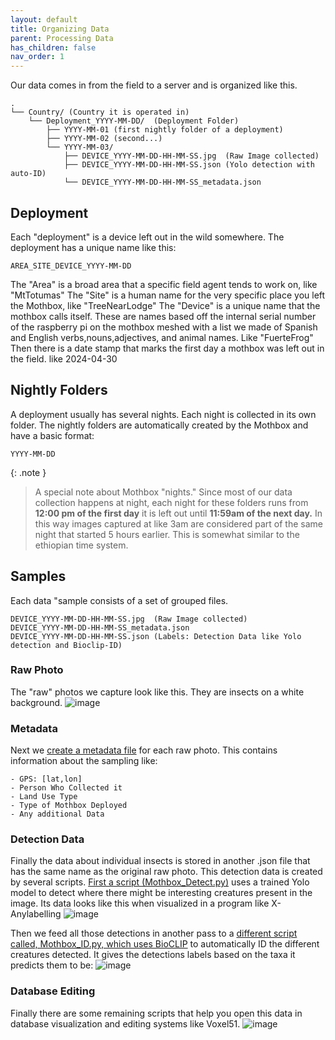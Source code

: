 ```yaml
---
layout: default
title: Organizing Data
parent: Processing Data
has_children: false
nav_order: 1
---
```

Our data comes in from the field to a server and is organized like this. 
```
.
└── Country/ (Country it is operated in)
    └── Deployment_YYYY-MM-DD/  (Deployment Folder)
        ├── YYYY-MM-01 (first nightly folder of a deployment)
        ├── YYYY-MM-02 (second...)
        └── YYYY-MM-03/
            ├── DEVICE_YYYY-MM-DD-HH-MM-SS.jpg  (Raw Image collected)
            ├── DEVICE_YYYY-MM-DD-HH-MM-SS.json (Yolo detection with auto-ID)
            └── DEVICE_YYYY-MM-DD-HH-MM-SS_metadata.json
```
## Deployment
Each "deployment" is a device left out in the wild somewhere.
The deployment has a unique name like this:
```
AREA_SITE_DEVICE_YYYY-MM-DD
```
The "Area" is a broad area that a specific field agent tends to work on, like "MtTotumas"
The "Site" is a human name for the very specific place you left the Mothbox, like "TreeNearLodge"
The "Device" is a unique name that the mothbox calls itself. These are names based off the internal serial number of the raspberry pi on the mothbox meshed with a list we made of Spanish and English verbs,nouns,adjectives, and animal names. Like "FuerteFrog"
Then there is a date stamp that marks the first day a mothbox was left out in the field. like 2024-04-30

## Nightly Folders
A deployment usually has several nights. Each night is collected in its own folder. The nightly folders are automatically created by the Mothbox and have a basic format:
```
YYYY-MM-DD
```
{: .note }
> A special note about Mothbox "nights." Since most of our data collection happens at night, each night for these folders runs from **12:00 pm of the first day** it is left out until **11:59am of the next day.** In this way images captured at like 3am are considered part of the same night that started 5 hours earlier. This is somewhat similar to the ethiopian time system.  

## Samples
Each data "sample consists of a set of grouped files.
```
DEVICE_YYYY-MM-DD-HH-MM-SS.jpg  (Raw Image collected)
DEVICE_YYYY-MM-DD-HH-MM-SS_metadata.json
DEVICE_YYYY-MM-DD-HH-MM-SS.json (Labels: Detection Data like Yolo detection and Bioclip-ID)
```
### Raw Photo
The "raw" photos we capture look like this. They are insects on a white background. 
![image](https://github.com/user-attachments/assets/b7c24479-4508-4823-b978-6c5e3e1918b9)

### Metadata
Next we [create a metadata file](https://digital-naturalism-laboratories.github.io/Mothbox/docs/processing/createmetadata/) for each raw photo. This contains information about the sampling like:
```
- GPS: [lat,lon]
- Person Who Collected it
- Land Use Type
- Type of Mothbox Deployed
- Any additional Data
```

### Detection Data
Finally the data about individual insects is stored in another .json file that has the same name as the original raw photo. This detection data is created by several scripts.
[First a script (Mothbox_Detect.py)](https://digital-naturalism-laboratories.github.io/Mothbox/docs/processing/detect/) uses a trained Yolo model to detect where there might be interesting creatures present in the image. Its data looks like this when visualized in a program like X-Anylabelling
![image](https://github.com/user-attachments/assets/3b5bf6d8-4b3a-4dc0-ab31-53846459cb1c)

Then we feed all those detections in another pass to a [different script called, Mothbox_ID.py, which uses BioCLIP](https://digital-naturalism-laboratories.github.io/Mothbox/docs/processing/detect/) to automatically ID the different creatures detected. 
It gives the detections labels based on the taxa it predicts them to be:
![image](https://github.com/user-attachments/assets/30f74418-08eb-437d-8447-1b2f3387b610)

### Database Editing
Finally there are some remaining scripts that help you open this data in database visualization and editing systems like Voxel51. 
![image](https://github.com/user-attachments/assets/b7b0ba22-1786-4239-8de3-3a71ca0ff865)


